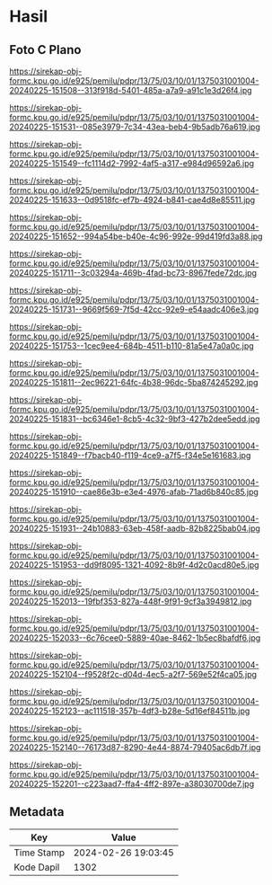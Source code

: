 # Hasil

## Foto C Plano

https://sirekap-obj-formc.kpu.go.id/e925/pemilu/pdpr/13/75/03/10/01/1375031001004-20240225-151508--313f918d-5401-485a-a7a9-a91c1e3d26f4.jpg

https://sirekap-obj-formc.kpu.go.id/e925/pemilu/pdpr/13/75/03/10/01/1375031001004-20240225-151531--085e3979-7c34-43ea-beb4-9b5adb76a619.jpg

https://sirekap-obj-formc.kpu.go.id/e925/pemilu/pdpr/13/75/03/10/01/1375031001004-20240225-151549--fc1114d2-7992-4af5-a317-e984d96592a6.jpg

https://sirekap-obj-formc.kpu.go.id/e925/pemilu/pdpr/13/75/03/10/01/1375031001004-20240225-151633--0d9518fc-ef7b-4924-b841-cae4d8e85511.jpg

https://sirekap-obj-formc.kpu.go.id/e925/pemilu/pdpr/13/75/03/10/01/1375031001004-20240225-151652--994a54be-b40e-4c96-992e-99d419fd3a88.jpg

https://sirekap-obj-formc.kpu.go.id/e925/pemilu/pdpr/13/75/03/10/01/1375031001004-20240225-151711--3c03294a-469b-4fad-bc73-8967fede72dc.jpg

https://sirekap-obj-formc.kpu.go.id/e925/pemilu/pdpr/13/75/03/10/01/1375031001004-20240225-151731--9669f569-7f5d-42cc-92e9-e54aadc406e3.jpg

https://sirekap-obj-formc.kpu.go.id/e925/pemilu/pdpr/13/75/03/10/01/1375031001004-20240225-151753--1cec9ee4-684b-4511-b110-81a5e47a0a0c.jpg

https://sirekap-obj-formc.kpu.go.id/e925/pemilu/pdpr/13/75/03/10/01/1375031001004-20240225-151811--2ec96221-64fc-4b38-96dc-5ba874245292.jpg

https://sirekap-obj-formc.kpu.go.id/e925/pemilu/pdpr/13/75/03/10/01/1375031001004-20240225-151831--bc6346e1-8cb5-4c32-9bf3-427b2dee5edd.jpg

https://sirekap-obj-formc.kpu.go.id/e925/pemilu/pdpr/13/75/03/10/01/1375031001004-20240225-151849--f7bacb40-f119-4ce9-a7f5-f34e5e161683.jpg

https://sirekap-obj-formc.kpu.go.id/e925/pemilu/pdpr/13/75/03/10/01/1375031001004-20240225-151910--cae86e3b-e3e4-4976-afab-71ad6b840c85.jpg

https://sirekap-obj-formc.kpu.go.id/e925/pemilu/pdpr/13/75/03/10/01/1375031001004-20240225-151931--24b10883-63eb-458f-aadb-82b8225bab04.jpg

https://sirekap-obj-formc.kpu.go.id/e925/pemilu/pdpr/13/75/03/10/01/1375031001004-20240225-151953--dd9f8095-1321-4092-8b9f-4d2c0acd80e5.jpg

https://sirekap-obj-formc.kpu.go.id/e925/pemilu/pdpr/13/75/03/10/01/1375031001004-20240225-152013--19fbf353-827a-448f-9f91-9cf3a3949812.jpg

https://sirekap-obj-formc.kpu.go.id/e925/pemilu/pdpr/13/75/03/10/01/1375031001004-20240225-152033--6c76cee0-5889-40ae-8462-1b5ec8bafdf6.jpg

https://sirekap-obj-formc.kpu.go.id/e925/pemilu/pdpr/13/75/03/10/01/1375031001004-20240225-152104--f9528f2c-d04d-4ec5-a2f7-569e52f4ca05.jpg

https://sirekap-obj-formc.kpu.go.id/e925/pemilu/pdpr/13/75/03/10/01/1375031001004-20240225-152123--ac111518-357b-4df3-b28e-5d16ef84511b.jpg

https://sirekap-obj-formc.kpu.go.id/e925/pemilu/pdpr/13/75/03/10/01/1375031001004-20240225-152140--76173d87-8290-4e44-8874-79405ac6db7f.jpg

https://sirekap-obj-formc.kpu.go.id/e925/pemilu/pdpr/13/75/03/10/01/1375031001004-20240225-152201--c223aad7-ffa4-4ff2-897e-a38030700de7.jpg


## Metadata

| Key        | Value               |
| ---------- | ------------------- |
| Time Stamp | 2024-02-26 19:03:45 |
| Kode Dapil | 1302                |



